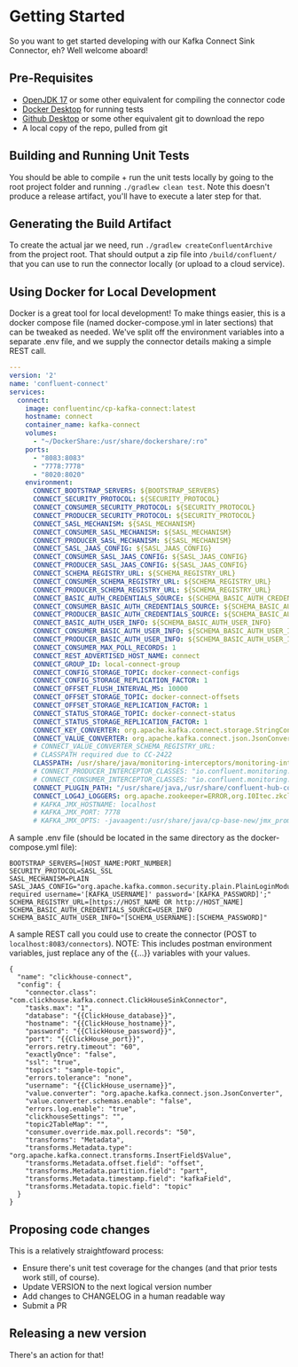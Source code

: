 # Getting Started
So you want to get started developing with our Kafka Connect Sink Connector, eh? Well welcome aboard!

## Pre-Requisites
* [OpenJDK 17](https://aws.amazon.com/corretto/) or some other equivalent for compiling the connector code
* [Docker Desktop](https://docs.docker.com/engine/install/) for running tests
* [Github Desktop](https://desktop.github.com/) or some other equivalent git to download the repo
* A local copy of the repo, pulled from git

## Building and Running Unit Tests
You should be able to compile + run the unit tests locally by going to the root project folder and running `./gradlew clean test`. Note this doesn't produce a release artifact, you'll have to execute a later step for that.

## Generating the Build Artifact
To create the actual jar we need, run `./gradlew createConfluentArchive` from the project root. That should output a zip file into `/build/confluent/` that you can use to run the connector locally (or upload to a cloud service).

## Using Docker for Local Development
Docker is a great tool for local development! To make things easier, this is a docker compose file (named docker-compose.yml in later sections) that can be tweaked as needed. We've split off the environment variables into a separate .env file, and we supply the connector details making a simple REST call.


```yaml
---
version: '2'
name: 'confluent-connect'
services:
  connect:
    image: confluentinc/cp-kafka-connect:latest
    hostname: connect
    container_name: kafka-connect
    volumes:
      - "~/DockerShare:/usr/share/dockershare/:ro"
    ports:
      - "8083:8083"
      - "7778:7778"
      - "8020:8020"
    environment:
      CONNECT_BOOTSTRAP_SERVERS: ${BOOTSTRAP_SERVERS}
      CONNECT_SECURITY_PROTOCOL: ${SECURITY_PROTOCOL}
      CONNECT_CONSUMER_SECURITY_PROTOCOL: ${SECURITY_PROTOCOL}
      CONNECT_PRODUCER_SECURITY_PROTOCOL: ${SECURITY_PROTOCOL}
      CONNECT_SASL_MECHANISM: ${SASL_MECHANISM}
      CONNECT_CONSUMER_SASL_MECHANISM: ${SASL_MECHANISM}
      CONNECT_PRODUCER_SASL_MECHANISM: ${SASL_MECHANISM}
      CONNECT_SASL_JAAS_CONFIG: ${SASL_JAAS_CONFIG}
      CONNECT_CONSUMER_SASL_JAAS_CONFIG: ${SASL_JAAS_CONFIG}
      CONNECT_PRODUCER_SASL_JAAS_CONFIG: ${SASL_JAAS_CONFIG}
      CONNECT_SCHEMA_REGISTRY_URL: ${SCHEMA_REGISTRY_URL}
      CONNECT_CONSUMER_SCHEMA_REGISTRY_URL: ${SCHEMA_REGISTRY_URL}
      CONNECT_PRODUCER_SCHEMA_REGISTRY_URL: ${SCHEMA_REGISTRY_URL}
      CONNECT_BASIC_AUTH_CREDENTIALS_SOURCE: ${SCHEMA_BASIC_AUTH_CREDENTIALS_SOURCE}
      CONNECT_CONSUMER_BASIC_AUTH_CREDENTIALS_SOURCE: ${SCHEMA_BASIC_AUTH_CREDENTIALS_SOURCE}
      CONNECT_PRODUCER_BASIC_AUTH_CREDENTIALS_SOURCE: ${SCHEMA_BASIC_AUTH_CREDENTIALS_SOURCE}
      CONNECT_BASIC_AUTH_USER_INFO: ${SCHEMA_BASIC_AUTH_USER_INFO}
      CONNECT_CONSUMER_BASIC_AUTH_USER_INFO: ${SCHEMA_BASIC_AUTH_USER_INFO}
      CONNECT_PRODUCER_BASIC_AUTH_USER_INFO: ${SCHEMA_BASIC_AUTH_USER_INFO}
      CONNECT_CONSUMER_MAX_POLL_RECORDS: 1
      CONNECT_REST_ADVERTISED_HOST_NAME: connect
      CONNECT_GROUP_ID: local-connect-group
      CONNECT_CONFIG_STORAGE_TOPIC: docker-connect-configs
      CONNECT_CONFIG_STORAGE_REPLICATION_FACTOR: 1
      CONNECT_OFFSET_FLUSH_INTERVAL_MS: 10000
      CONNECT_OFFSET_STORAGE_TOPIC: docker-connect-offsets
      CONNECT_OFFSET_STORAGE_REPLICATION_FACTOR: 1
      CONNECT_STATUS_STORAGE_TOPIC: docker-connect-status
      CONNECT_STATUS_STORAGE_REPLICATION_FACTOR: 1
      CONNECT_KEY_CONVERTER: org.apache.kafka.connect.storage.StringConverter
      CONNECT_VALUE_CONVERTER: org.apache.kafka.connect.json.JsonConverter
      # CONNECT_VALUE_CONVERTER_SCHEMA_REGISTRY_URL: 
      # CLASSPATH required due to CC-2422
      CLASSPATH: /usr/share/java/monitoring-interceptors/monitoring-interceptors-7.3.0.jar
      # CONNECT_PRODUCER_INTERCEPTOR_CLASSES: "io.confluent.monitoring.clients.interceptor.MonitoringProducerInterceptor"
      # CONNECT_CONSUMER_INTERCEPTOR_CLASSES: "io.confluent.monitoring.clients.interceptor.MonitoringConsumerInterceptor"
      CONNECT_PLUGIN_PATH: "/usr/share/java,/usr/share/confluent-hub-components,/usr/share/dockershare"
      CONNECT_LOG4J_LOGGERS: org.apache.zookeeper=ERROR,org.I0Itec.zkclient=ERROR,org.reflections=ERROR,com.clickhouse=DEBUG
      # KAFKA_JMX_HOSTNAME: localhost
      # KAFKA_JMX_PORT: 7778
      # KAFKA_JMX_OPTS: -javaagent:/usr/share/java/cp-base-new/jmx_prometheus_javaagent-0.18.0.jar=8020:/usr/share/dockershare/jmx-export.yml -Dcom.sun.management.jmxremote=true -Dcom.sun.management.jmxremote.authenticate=false -Dcom.sun.management.jmxremote.ssl=false

```

A sample .env file (should be located in the same directory as the docker-compose.yml file):
```
BOOTSTRAP_SERVERS=[HOST_NAME:PORT_NUMBER]
SECURITY_PROTOCOL=SASL_SSL
SASL_MECHANISM=PLAIN
SASL_JAAS_CONFIG="org.apache.kafka.common.security.plain.PlainLoginModule required username='[KAFKA_USERNAME]' password='[KAFKA_PASSWORD]';"
SCHEMA_REGISTRY_URL=[https://HOST_NAME OR http://HOST_NAME]
SCHEMA_BASIC_AUTH_CREDENTIALS_SOURCE=USER_INFO
SCHEMA_BASIC_AUTH_USER_INFO="[SCHEMA_USERNAME]:[SCHEMA_PASSWORD]"
```

A sample REST call you could use to create the connector (POST to `localhost:8083/connectors`). NOTE: This includes postman environment variables, just replace any of the {{...}} variables with your values.
```
{
  "name": "clickhouse-connect",
  "config": {
    "connector.class": "com.clickhouse.kafka.connect.ClickHouseSinkConnector",
    "tasks.max": "1",
    "database": "{{ClickHouse_database}}",
    "hostname": "{{ClickHouse_hostname}}",
    "password": "{{ClickHouse_password}}",
    "port": "{{ClickHouse_port}}",
    "errors.retry.timeout": "60",
    "exactlyOnce": "false",
    "ssl": "true",
    "topics": "sample-topic",
    "errors.tolerance": "none",
    "username": "{{ClickHouse_username}}",
    "value.converter": "org.apache.kafka.connect.json.JsonConverter",
    "value.converter.schemas.enable": "false",
    "errors.log.enable": "true",
    "clickhouseSettings": "",
    "topic2TableMap": "",
    "consumer.override.max.poll.records": "50",
    "transforms": "Metadata",
    "transforms.Metadata.type": "org.apache.kafka.connect.transforms.InsertField$Value",
    "transforms.Metadata.offset.field": "offset",
    "transforms.Metadata.partition.field": "part",
    "transforms.Metadata.timestamp.field": "kafkaField",
    "transforms.Metadata.topic.field": "topic"
  }
}
```


## Proposing code changes
This is a relatively straightfoward process:
* Ensure there's unit test coverage for the changes (and that prior tests work still, of course).
* Update VERSION to the next logical version number
* Add changes to CHANGELOG in a human readable way
* Submit a PR

## Releasing a new version
There's an action for that!